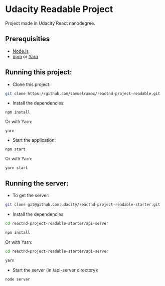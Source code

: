 # Udacity Readable Project

Project made in Udacity React nanodegree.

## Prerequisities

- [Node.js](https://nodejs.org/)
- [npm](https://www.npmjs.com/) or [Yarn](https://yarnpkg.com/)

## Running this project:

- Clone this project:

```sh
git clone https://github.com/samuelramox/reactnd-project-readable.git
```

- Install the dependencies:

```
npm install
```

Or with Yarn:

```
yarn
```

- Start the application:

```
npm start
```

Or with Yarn:

```
yarn start
```

## Running the server:

- To get the server:

```sh
git clone git@github.com:udacity/reactnd-project-readable-starter.git
```

- Install the dependencies:

```sh
cd reactnd-project-readable-starter/api-server

npm install
```

Or with Yarn:

```sh
cd reactnd-project-readable-starter/api-server

yarn
```

- Start the server (in /api-server directory):

```
node server
```
